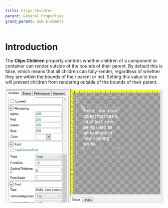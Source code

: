 ```yaml
---
title: Clips Children
parent: General Properties
grand_parent: Gum Elements
---
```


# Introduction

The **Clips Children** property controls whether children of a component or container can render outside of the bounds of their parent. By default this is false, which means that all children can fully-render, regardless of whether they are within the bounds of their parent or not. Setting this value to true will prevent children from rendering outside of the bounds of their parent.

![](../../.gitbook/assets/ClippingInGum.gif)

